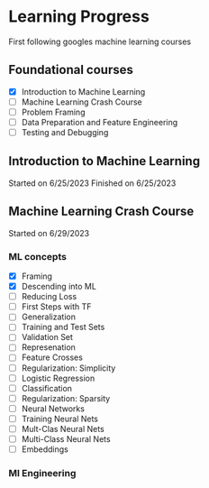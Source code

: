 # Learning Progress
First following googles machine learning courses
## Foundational courses
- [X] Introduction to Machine Learning
- [ ] Machine Learning Crash Course
- [ ] Problem Framing
- [ ] Data Preparation and Feature Engineering
- [ ] Testing and Debugging

## Introduction to Machine Learning
Started on 6/25/2023
Finished on 6/25/2023
## Machine Learning Crash Course
Started on 6/29/2023
### ML concepts
- [x] Framing
- [x] Descending into ML
- [ ] Reducing Loss
- [ ] First Steps with TF
- [ ] Generalization
- [ ] Training and Test Sets
- [ ] Validation Set
- [ ] Represenation
- [ ] Feature Crosses
- [ ] Regularization: Simplicity
- [ ] Logistic Regression
- [ ] Classification
- [ ] Regularization: Sparsity
- [ ] Neural Networks
- [ ] Training Neural Nets
- [ ] Mult-Clas Neural Nets
- [ ] Multi-Class Neural Nets
- [ ] Embeddings
### Ml Engineering
